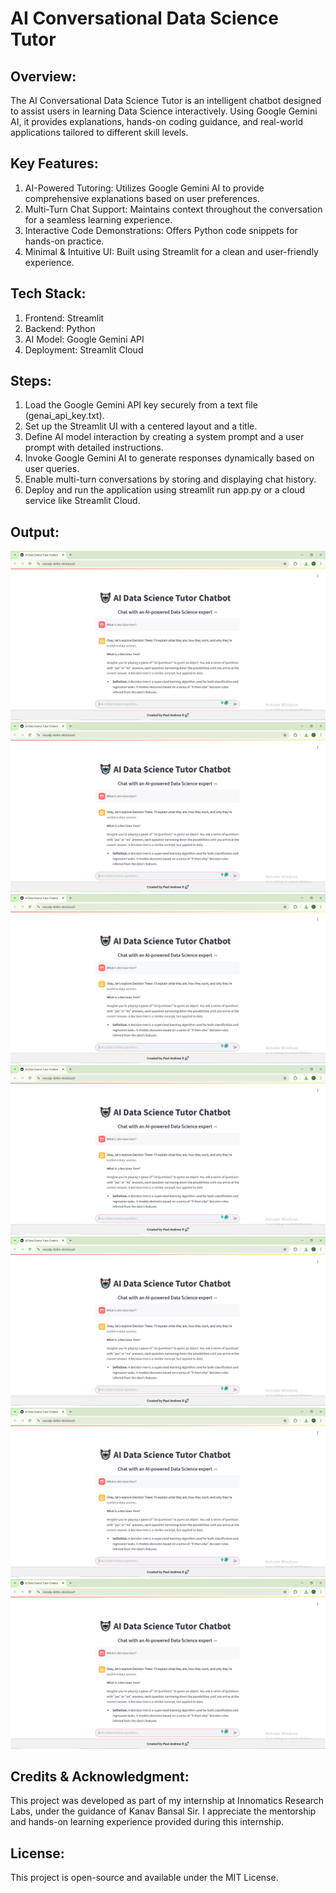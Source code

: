 # AI Conversational Data Science Tutor

## Overview:

The AI Conversational Data Science Tutor is an intelligent chatbot designed to assist users in learning Data Science interactively. Using Google Gemini AI, it provides explanations, hands-on coding guidance, and real-world applications tailored to different skill levels.

## Key Features:

1. AI-Powered Tutoring: Utilizes Google Gemini AI to provide comprehensive explanations based on user preferences.
2. Multi-Turn Chat Support: Maintains context throughout the conversation for a seamless learning experience.
3. Interactive Code Demonstrations: Offers Python code snippets for hands-on practice.
4. Minimal & Intuitive UI: Built using Streamlit for a clean and user-friendly experience.

## Tech Stack:

1. Frontend: Streamlit
2. Backend: Python
3. AI Model: Google Gemini API
4. Deployment: Streamlit Cloud

## Steps:

1. Load the Google Gemini API key securely from a text file (genai_api_key.txt).
2. Set up the Streamlit UI with a centered layout and a title.
3. Define AI model interaction by creating a system prompt and a user prompt with detailed instructions.
4. Invoke Google Gemini AI to generate responses dynamically based on user queries.
5. Enable multi-turn conversations by storing and displaying chat history.
6. Deploy and run the application using streamlit run app.py or a cloud service like Streamlit Cloud.

## Output:
![](./o1.png)
![](./o1.png)
![](./o1.png)
![](./o1.png)
![](./o1.png)
![](./o1.png)
![](./o1.png)

## Credits & Acknowledgment:

This project was developed as part of my internship at Innomatics Research Labs, under the guidance of Kanav Bansal Sir. I appreciate the mentorship and hands-on learning experience provided during this internship.

## License:

This project is open-source and available under the MIT License.

